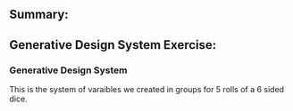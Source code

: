 
## Summary:

## Generative Design System Exercise:

### Generative Design System

This is the system of varaibles we created in groups for 5 rolls of a 6 sided dice.

